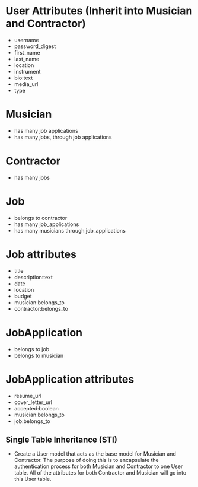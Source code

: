 
# User Attributes (Inherit into Musician and Contractor)
- username
- password_digest
- first_name
- last_name
- location
- instrument
- bio:text
- media_url
- type

# Musician
- has many job applications
- has many jobs, through job applications

# Contractor
- has many jobs

# Job
- belongs to contractor
- has many job_applications
- has many musicians through job_applications

# Job attributes
- title
- description:text
- date
- location
- budget
- musician:belongs_to
- contractor:belongs_to

# JobApplication
- belongs to job
- belongs to musician

# JobApplication attributes
- resume_url
- cover_letter_url
- accepted:boolean
- musician:belongs_to
- job:belongs_to


## Single Table Inheritance (STI)

- Create a User model that acts as the base model for Musician and Contractor. The purpose of doing this is to encapsulate the authentication process for both Musician and Contractor to one User table. All of the attributes for both Contractor and Musician will go into this User table.

